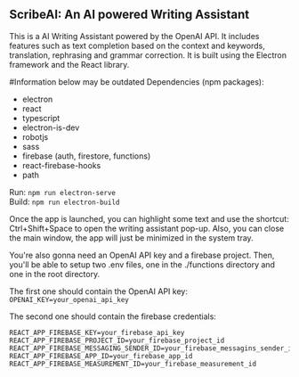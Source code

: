## ScribeAI: An AI powered Writing Assistant

This is a AI Writing Assistant powered by the OpenAI API. It includes features such as text completion based on the context and keywords, translation, rephrasing and grammar correction. It is built using the Electron framework and the React library.

#Information below may be outdated
Dependencies (npm packages):
- electron
- react
- typescript
- electron-is-dev
- robotjs
- sass
- firebase (auth, firestore, functions)
- react-firebase-hooks
- path

Run: `npm run electron-serve` <br />
Build: `npm run electron-build`

Once the app is launched, you can highlight some text and use the shortcut: Ctrl+Shift+Space to open the writing assistant pop-up. Also, you can close the main window, the app will just be minimized in the system tray.

You're also gonna need an OpenAI API key and a firebase project.
Then, you'll be able to setup two .env files, one in the ./functions directory and one in the root directory.

The first one should contain the OpenAI API key: <br />
`OPENAI_KEY=your_openai_api_key`

The second one should contain the firebase credentials: 
``` 
REACT_APP_FIREBASE_KEY=your_firebase_api_key
REACT_APP_FIREBASE_PROJECT_ID=your_firebase_project_id
REACT_APP_FIREBASE_MESSAGING_SENDER_ID=your_firebase_messagins_sender_id
REACT_APP_FIREBASE_APP_ID=your_firebase_app_id
REACT_APP_FIREBASE_MEASUREMENT_ID=your_firebase_measurement_id
```

